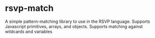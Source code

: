 # rsvp-match

A simple pattern-matching library to use in the RSVP language. Supports Javascript primitives, arrays, and objects. Supports matching against wildcards and variables
